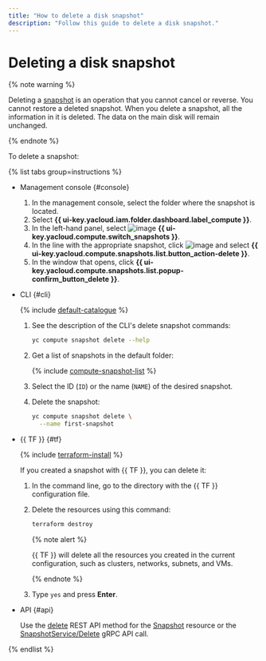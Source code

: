```yaml
---
title: "How to delete a disk snapshot"
description: "Follow this guide to delete a disk snapshot."
---
```


# Deleting a disk snapshot

{% note warning %}

Deleting a [snapshot](../../concepts/snapshot.md) is an operation that you cannot cancel or reverse. You cannot restore a deleted snapshot. When you delete a snapshot, all the information in it is deleted. The data on the main disk will remain unchanged.

{% endnote %}

To delete a snapshot:

{% list tabs group=instructions %}

- Management console {#console}

   1. In the management console, select the folder where the snapshot is located.
   1. Select **{{ ui-key.yacloud.iam.folder.dashboard.label_compute }}**.
   1. In the left-hand panel, select ![image](../../../_assets/console-icons/picture.svg) **{{ ui-key.yacloud.compute.switch_snapshots }}**.
   1. In the line with the appropriate snapshot, click ![image](../../../_assets/console-icons/ellipsis.svg) and select **{{ ui-key.yacloud.compute.snapshots.list.button_action-delete }}**.
   1. In the window that opens, click **{{ ui-key.yacloud.compute.snapshots.list.popup-confirm_button_delete }}**.

- CLI {#cli}

   {% include [default-catalogue](../../../_includes/default-catalogue.md) %}

   1. See the description of the CLI's delete snapshot commands:

      ```bash
      yc compute snapshot delete --help
      ```

   1. Get a list of snapshots in the default folder:

      {% include [compute-snapshot-list](../../_includes_service/compute-snapshot-list.md) %}

   1. Select the ID (`ID`) or the name (`NAME`) of the desired snapshot.
   1. Delete the snapshot:

      ```bash
      yc compute snapshot delete \
        --name first-snapshot
      ```

- {{ TF }} {#tf}

   {% include [terraform-install](../../../_includes/terraform-install.md) %}

   If you created a snapshot with {{ TF }}, you can delete it:
   1. In the command line, go to the directory with the {{ TF }} configuration file.
   1. Delete the resources using this command:

      ```bash
      terraform destroy
      ```

      {% note alert %}

      {{ TF }} will delete all the resources you created in the current configuration, such as clusters, networks, subnets, and VMs.

      {% endnote %}

   1. Type `yes` and press **Enter**.

- API {#api}

   Use the [delete](../../api-ref/Snapshot/delete.md) REST API method for the [Snapshot](../../api-ref/Snapshot/index.md) resource or the [SnapshotService/Delete](../../api-ref/grpc/snapshot_service.md#Delete) gRPC API call.

{% endlist %}